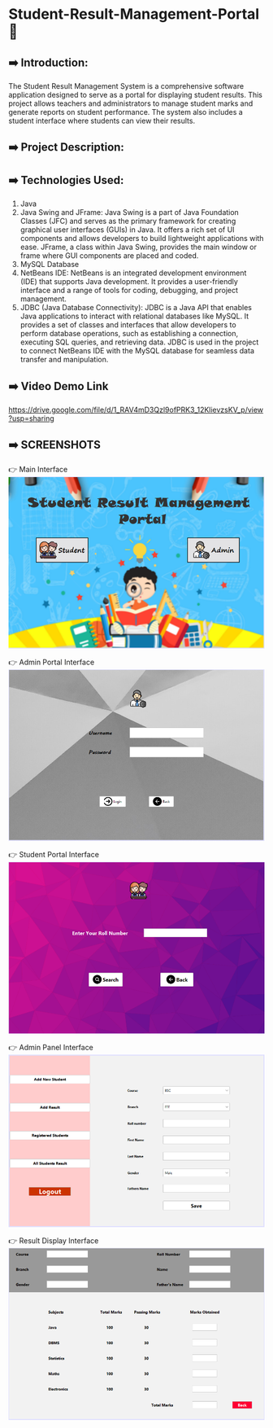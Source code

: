 # Student-Result-Management-Portal 🏤
## ➡️ Introduction:
The Student Result Management System is a comprehensive software application designed to serve as a portal for displaying student results. This project allows teachers and administrators to manage student marks and generate reports on student performance. The system also includes a student interface where students can view their results.
## ➡️ Project Description:
## ➡️ Technologies Used:
1. Java
2. Java Swing and JFrame: Java Swing is a part of Java Foundation Classes (JFC) and serves as the primary framework for creating graphical user interfaces (GUIs) in Java. It offers a rich set of UI components and allows developers to build lightweight applications with ease. JFrame, a class within Java Swing, provides the main window or frame where GUI components are placed and coded.
3. MySQL Database
4. NetBeans IDE: NetBeans is an integrated development environment (IDE) that supports Java development. It provides a user-friendly interface and a range of tools for coding, debugging, and project management.
5. JDBC (Java Database Connectivity): JDBC is a Java API that enables Java applications to interact with relational databases like MySQL. It provides a set of classes and interfaces that allow developers to perform database operations, such as establishing a connection, executing SQL queries, and retrieving data. JDBC is used in the project to connect NetBeans IDE with the MySQL database for seamless data transfer and manipulation.

## ➡️ Video Demo Link
https://drive.google.com/file/d/1_RAV4mD3Qzl9ofPRK3_12KlievzsKV_p/view?usp=sharing

## ➡️ SCREENSHOTS
👉 Main Interface
![](src/screenshot1.png)

👉 Admin Portal Interface
![](src/screenshot2.png)

👉 Student Portal Interface
![](src/screenshot3.png)

👉 Admin Panel Interface
![](src/screenshot4.png)

👉 Result Display Interface
![](src/screenshot5.png)

